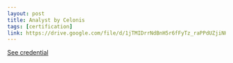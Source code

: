 ```yaml
---
layout: post
title: Analyst by Celonis
tags: [certification]
link: https://drive.google.com/file/d/1jTMIDrrNdBnH5r6fFyTz_raPPdUZjiNH/view?usp=sharing
---
```


<a href="https://drive.google.com/file/d/1jTMIDrrNdBnH5r6fFyTz_raPPdUZjiNH/view?usp=sharing">See credential</a>
